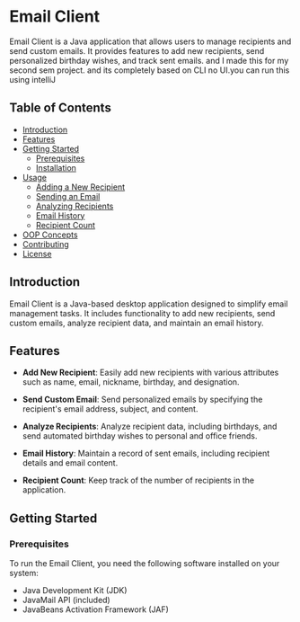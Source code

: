 # Email Client

Email Client is a Java application that allows users to manage recipients and send custom emails. It provides features to add new recipients, send personalized birthday wishes, and track sent emails.
and I made this for my second sem project. and its completely based on CLI no UI.you can run this using intelliJ

## Table of Contents

- [Introduction](#introduction)
- [Features](#features)
- [Getting Started](#getting-started)
  - [Prerequisites](#prerequisites)
  - [Installation](#installation)
- [Usage](#usage)
  - [Adding a New Recipient](#adding-a-new-recipient)
  - [Sending an Email](#sending-an-email)
  - [Analyzing Recipients](#analyzing-recipients)
  - [Email History](#email-history)
  - [Recipient Count](#recipient-count)
- [OOP Concepts](#oop-concepts)
- [Contributing](#contributing)
- [License](#license)

## Introduction

Email Client is a Java-based desktop application designed to simplify email management tasks. It includes functionality to add new recipients, send custom emails, analyze recipient data, and maintain an email history.

## Features

- **Add New Recipient**: Easily add new recipients with various attributes such as name, email, nickname, birthday, and designation.

- **Send Custom Email**: Send personalized emails by specifying the recipient's email address, subject, and content.

- **Analyze Recipients**: Analyze recipient data, including birthdays, and send automated birthday wishes to personal and office friends.

- **Email History**: Maintain a record of sent emails, including recipient details and email content.

- **Recipient Count**: Keep track of the number of recipients in the application.

## Getting Started

### Prerequisites

To run the Email Client, you need the following software installed on your system:

- Java Development Kit (JDK)
- JavaMail API (included)
- JavaBeans Activation Framework (JAF)
